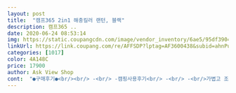 ```yaml
---
layout: post 
title:  "캠프365 2in1 해충킬러 랜턴, 블랙" 
description: 캠프365 ..
date: 2020-06-24 08:53:14 
img: https://static.coupangcdn.com/image/vendor_inventory/6ae5/95df3904296ea03aac4565d7f46d89c8c27dca0be1b239fa2873827ed2c3.jpg 
linkUrl: https://link.coupang.com/re/AFFSDP?lptag=AF3600438&subid=ahnPublicAsk&pageKey=25270897&itemId=98236050&vendorItemId=3179129282&traceid=V0-113-1b0817381610067e 
categories: [1017] 
color: 4A148C 
price: 17900 
author: Ask View Shop 
cont:  "●구매후기●<br/><br/> -<br/> -캠핑사용후기<br/> -<br/> -<br/>가볍고 조작방법도 쉬워서 좋네요^^<br/>같이 킬수도있고 따로킬수도있고 너무좋네요^^<br/>그냥쓸려고요<br/>글램핑가서 사용해봤어요<br/>담번에 캠핑때 또 가져가려구요ㅎ<br/>물구멍 막는것도 사고 해충도 잡아준대서 집에서 사용하려구 구매했어요 캠핑도 다니려구요 ㅎ<br/>물로 씻을수 있다고 되어있지만 불안해서  그냥  집에와서 부드러울 솔로 살살살ㅎㅎ<br/>밝기조절되서 좋았어요<br/>백열등 전구쪽은 겉이 실리콘으로 덮혀있어서 혹시 아이들 만져도  뜨겁지 않아서 좋네요<br/>백열등은 3단계 밝기조절 되구요 1단계만 해도 꽤 밝아서 캠핑가서 이거 하나만 켜놔도  무드등처럼  좋을듯!<br/>벌레들이 엄청 많았어요ㅎ<br/>부디 쉽게 고장만 나지않길 바래요 ㅎㅎ<br/>불멍 때릴때 사용했는데 야외인데도 굉장히 밝았구요<br/>블랙이 두개가 왔네요<br/>블랙이 두개가왔네요.<br/> 귀찮아서 그냥쓸려고요<br/>블랙하나 그린하나 시켰는데<br/>블랙하나 그린하나시켰는데<br/>상품잘받았습니다.<br/><br/>새벽내내 모기 찾느라 잠을 설쳤어요 ㅠㅠ<br/>아직 모기가 잡히지않았지만 무드등으로 좋아요ㅋ<br/>아침에 보니 헉!!!<br/>어젠 백열등은  끄고 해충유인하는 불만 켜놓고 잤는데 아침까지  불이 켜져있네요  완충하면 꽤 오래 사용할듯!<br/>완충해서 어젯밤 사용했는데  모기가 없는건지 아직 해충을 잡아주는진 모르겠고ㅎ<br/>요즘 날씨가 따뜻해지더니 어디선가 모기가 자꾸 들어와서<br/>요즘꺼 말고ㅈ예전거 휴대폰 충전기로 충전해도 되요!<br/>잠잘땐 혹시나 모기 있을까봐 방안에 달고 잤네요<br/>정말 벌레들을 유인하긴 하나봐요 ㅎㅎ<br/>캠핑가서도 유용하게 잘 사용할것 같아요!<br/>" 
---
```

